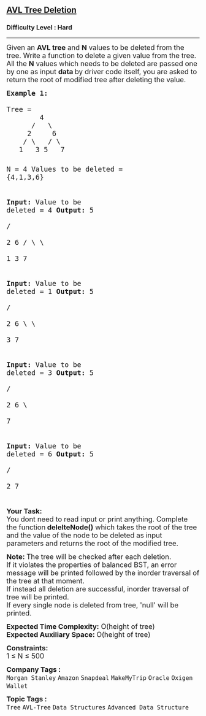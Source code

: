 <h2><a href="https://www.geeksforgeeks.org/problems/avl-tree-deletion/1?page=3&category=Binary%20Search%20Tree%2CAVL-Tree&sortBy=difficulty">AVL Tree Deletion</a></h2><h3>Difficulty Level : Hard</h3><hr><div class="problems_problem_content__Xm_eO"><p><span style="font-size: 18px;">Given an <strong>AVL tree</strong> and <strong>N</strong> values to be deleted from the tree. Write a function to delete a given value from the tree. All the <strong>N</strong> values which needs to be deleted are passed one by one as input <strong>data </strong>by driver code itself, you are asked to return the root of modified tree after deleting the value.</span></p>
<pre><span style="font-size: 18px;"><strong>Example 1:
</strong>
Tree = 
        4
      /   \
     2     6
    / \   / \  
   1   3 5   7</span>

<span style="font-size: 18px;">N = 4
Values to be deleted = {4,1,3,6}</span>

<span style="font-size: 18px;"><strong>Input: </strong>Value to be deleted = 4
<strong>Output:</strong>
        5    
      /   \
     2     6
    / \     \  
   1   3     7</span>

<span style="font-size: 18px;"><strong>Input: </strong>Value to be deleted = 1
<strong>Output:</strong>
        5    
      /   \
     2     6
      \     \  
       3     7</span>

<span style="font-size: 18px;"><strong>Input: </strong>Value to be deleted = 3
<strong>Output:</strong>
        5    
      /   \
     2     6
            \  
             7</span>

<span style="font-size: 18px;"><strong>Input: </strong>Value to be deleted = 6
<strong>Output:</strong>
        5    
      /   \
     2     7</span>

</pre>
<p><span style="font-size: 18px;"><strong>Your Task: &nbsp;</strong><br>You dont need to read input or print anything. Complete the function<strong> delelteNode()</strong> which takes the root of the tree and the value of the node to be deleted as input parameters and returns the root of the modified tree.</span></p>
<p><span style="font-size: 18px;"><strong>Note:&nbsp;</strong>The tree will be checked after each deletion.&nbsp;<br>If it violates the properties of balanced BST, an error message will be printed followed by the inorder traversal of the tree at that moment.<br>If instead all deletion are successful, inorder traversal of tree will be printed.<br>If every single node is deleted from tree, 'null' will be printed.</span></p>
<p><span style="font-size: 18px;"><strong>Expected Time Complexity:</strong> O(height of tree)<br><strong>Expected Auxiliary Space: </strong>O(height of tree)</span></p>
<p><span style="font-size: 18px;"><strong>Constraints:</strong><br>1 ≤ N ≤ 500</span></p></div><p><span style=font-size:18px><strong>Company Tags : </strong><br><code>Morgan Stanley</code>&nbsp;<code>Amazon</code>&nbsp;<code>Snapdeal</code>&nbsp;<code>MakeMyTrip</code>&nbsp;<code>Oracle</code>&nbsp;<code>Oxigen Wallet</code>&nbsp;<br><p><span style=font-size:18px><strong>Topic Tags : </strong><br><code>Tree</code>&nbsp;<code>AVL-Tree</code>&nbsp;<code>Data Structures</code>&nbsp;<code>Advanced Data Structure</code>&nbsp;